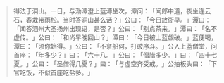 > 得法于洞山。一日，与泐潭澄上蓝溥坐次，潭问：​「闻郎中道，夜坐连云石，春栽带雨松。当时答洞山甚么话？​」公曰：​「今日放衙早。​」潭曰：​「闻答泗州大圣扬州出现语，是否？​」公曰：​「别点茶来。​」潭曰：​「名不虚传。​」公曰：​「和尚早晚回山？​」潭曰：​「今日被上蓝觑破。​」蓝便喝，潭曰：​「须你始得。​」公曰：​「不奈船何，打破序斗。​」公入上蓝僧堂，问首座：​「年多少？​」曰：​「六十八。​」公曰：​「僧腊多少。​」曰：​「四十七夏。​」公曰：​「圣僧得几夏？​」曰：​「与虚空齐受戒。​」公拍板头曰：​「下官吃饭，不似首座吃盐多。​」



